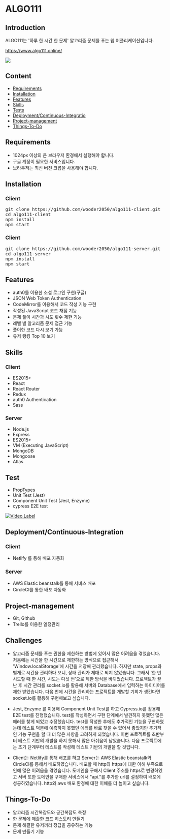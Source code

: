 # ALGO111


## Introduction

ALGO111는 '하루 한 시간 한 문제' 알고리즘 문제를 푸는 웹 어플리케이션입니다.

<https://www.algo111.online/>

![](https://algo111.s3.ap-northeast-2.amazonaws.com/readme.gif)

## Content

* [Requirements](#Requirements)
* [Installation](#Installation)
* [Features](#Features)
* [Skills](#Skills)
* [Tests](#Tests)
* [Deployment/Continuous-Integratio](#Deployment/Continuous-Integration)
* [Project-management](#Project-management)
* [Things-To-Do](#Things-To-Do)

## Requirements
* 1024px 이상의 큰 브라우저 환경에서 실행해야 합니다.
* 구글 계정이 필요한 서비스입니다.
* 브라우저는 최신 버전 크롭을 사용해야 합니다.

## Installation

### Client
<pre>
git clone https://github.com/wooder2050/algo111-client.git
cd algo111-client
npm install
npm start
</pre>

### Client
<pre>
git clone https://github.com/wooder2050/algo111-server.git
cd algo111-server
npm install
npm start
</pre>

## Features

* auth0를 이용한 소셜 로그인 구현(구글)
* JSON Web Token Authentication 
* CodeMirror를 이용해서 코드 작성 기능 구현
* 작성된 JavaScript 코드 채점 기능
* 문제 풀이 시간과 시도 횟수 제한 기능
* 레벨 별 알고리즘 문제 접근 기능
* 풀이한 코드 다시 보기 가능
* 유저 랭킹 Top 10 보기 

## Skills

### Client
* ES2015+
* React
* React Router
* Redux 
* auth0 Authentication
* Sass

### Server
* Node.js
* Express
* ES2015+
* VM (Executing JavaScript)
* MongoDB
* Mongoose
* Atlas

## Test

* PropTypes
* Unit Test (Jest)
* Component Unit Test (Jest, Enzyme)
* cypress E2E test 

[![Video Label](http://img.youtube.com/vi/tAtuviDDGuc/0.jpg)](https://www.youtube.com/watch?v=tAtuviDDGuc)

## Deployment/Continuous-Integration

### Client
* Netlify 를 통해 배포 자동화

### Server
* AWS Elastic beanstalk를 통해 서비스 배포
* CircleCI를 통한 배포 자동화

## Project-management
* Git, Github
* Trello를 이용한 일정관리

## Challenges
* 알고리즘 문제를 푸는 권한을 제한하는 방법에 있어서 많은 어려움을 겪었습니다. 처음에는 시간을 한 시간으로 제한하는 방식으로 접근해서 'Window.localStorage'에 시간을 저장해 관리했습니다. 하지만 state, props와 별개로 시간을 관리하다 보니, 상태 관리가 제대로 되지 않았습니다. 그래서 '한 번 시도할 때 한 시간, 시도는 다섯 번'으로 제한 방식을 바뀌었습니다. 프로젝트가 끝난 후 시간 관리를 socket.io를 활용해 서버와 Database에서 입력하는 아이디어를 제한 받았습니다. 다음 번에 시간을 관리하는 프로젝트를 개발할 기회가 생긴다면 socket.io를 활용해 구현해보고 싶습니다.

* Jest, Enzyme 를 이용해 Component Unit Test를 하고 Cypress.io를 활용해 E2E test를 진행했습니다. test를 작성하면서 구현 단계에서 발견하지 못했던 많은 에러를 찾게 되었고 수정했습니다. test를 작성한 후에도 추가적인 기능을 구현하였는데 테스트 덕분에 예측하지 못했던 에러를 바로 찾을 수 있어서 좋았지만 추가적인 기능 구현을 할 때 더 많은 사항을 고려하게 되었습니다. 이번 프로젝트를 초반부터 테스트 기반의 개발을 하지 못해서 많은 아쉬움이 남았습니다. 다음 프로젝트에는 초기 단계부터 테스트를 작성해 테스트 기반의 개발을 할 것입니다.

* Client는 Netlify를 통해 배포를 하고 Server는 AWS Elastic beanstalk와 CircleCI를 통해서 배포하였습니다. 배포할 때 http와 https에 대한 이해 부족으로 인해 많은 어려움을 겪었습니다. 도메인을 구해서 Client 주소를 https로 변경하였고 서버 또한 도메인을 구매한 서비스에서 "api."를 추가한 url를 설정하여 배포에 성공하였습니다. http와 aws 배포 환경에 대한 이해를 더 높이고 싶습니다.


## Things-To-Do
* 알고리즘 시간복잡도와 공간복잡도 측정
* 한 문제에 제출한 코드 히스토리 만들기
* 문제 해결한 유저끼리 정답을 공유하는 기능
* 문제 만들기 기능 

